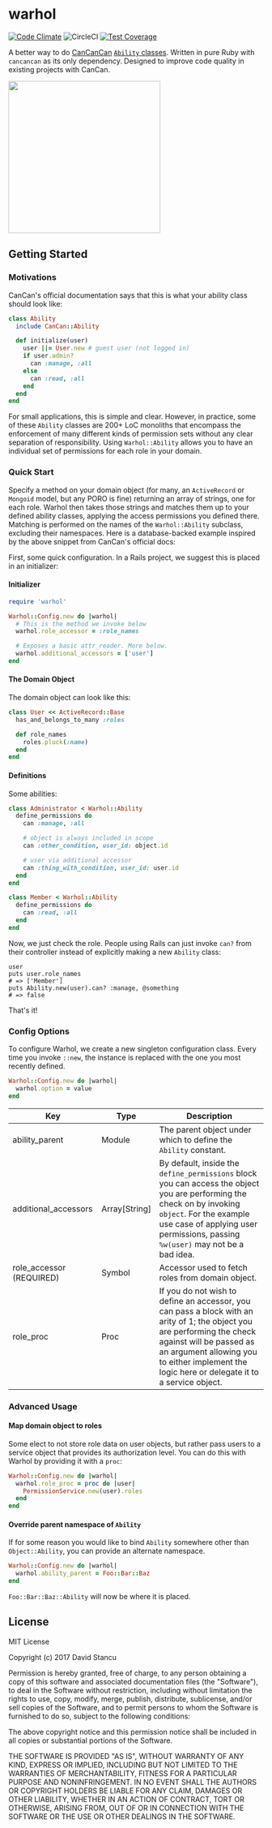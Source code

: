 # warhol

[![Code Climate](https://codeclimate.com/github/mach-kernel/warhol.png)](https://codeclimate.com/github/mach-kernel/warhol) ![CircleCI](https://circleci.com/gh/mach-kernel/warhol.svg?style=shield&circle-token=00f71ed6911aab669bda9ff2432ca6c66d54a5e0) [![Test Coverage](https://codeclimate.com/github/mach-kernel/warhol/badges/coverage.svg)](https://codeclimate.com/github/mach-kernel/warhol/coverage)

A better way to do [CanCanCan](https://github.com/CanCanCommunity/cancancan) [`Ability` classes](https://github.com/CanCanCommunity/cancancan/wiki/Defining-Abilities). Written in pure Ruby with `cancancan` as its only dependency. Designed to improve code quality in existing projects with CanCan.

<img height="300px" src="https://raw.github.com/mach-kernel/warhol/master/splash.jpg" />

## Getting Started

### Motivations

CanCan's official documentation says that this is what your ability class should look like:

```ruby
class Ability
  include CanCan::Ability

  def initialize(user)
    user ||= User.new # guest user (not logged in)
    if user.admin?
      can :manage, :all
    else
      can :read, :all
    end
  end
end
```

For small applications, this is simple and clear. However, in practice, some of these `Ability` classes are 200+ LoC monoliths that encompass the enforcement of many different kinds of permission sets without any clear separation of responsibility. Using `Warhol::Ability` allows you to have an individual set of permissions for each role in your domain.


### Quick Start

Specify a method on your domain object (for many, an `ActiveRecord` or `Mongoid` model, but any PORO is fine) returning an array of strings, one for each role. Warhol then takes those strings and matches them up to your defined ability classes, applying the access permissions you defined there. Matching is performed on the names of the `Warhol::Ability` subclass, excluding their namespaces. Here is a database-backed example inspired by the above snippet from CanCan's official docs:

First, some quick configuration. In a Rails project, we suggest this is placed in an initializer:

#### Initializer

```ruby
require 'warhol'

Warhol::Config.new do |warhol|
  # This is the method we invoke below
  warhol.role_accessor = :role_names

  # Exposes a basic attr_reader. More below.
  warhol.additional_accessors = ['user']
end
```

#### The Domain Object

The domain object can look like this: 

```ruby
class User << ActiveRecord::Base
  has_and_belongs_to_many :roles

  def role_names
    roles.pluck(:name)
  end
end
```

#### Definitions

Some abilities:

```ruby
class Administrator < Warhol::Ability
  define_permissions do
    can :manage, :all

    # object is always included in scope
    can :other_condition, user_id: object.id

    # user via additional accessor
    can :thing_with_condition, user_id: user.id
  end
end

class Member < Warhol::Ability
  define_permissions do
    can :read, :all
  end
end
```

Now, we just check the role. People using Rails can just invoke `can?` from their controller instead of explicitly making a new `Ability` class:

```
user
puts user.role_names
# => ['Member']
puts Ability.new(user).can? :manage, @something
# => false
```

That's it!

### Config Options

To configure Warhol, we create a new singleton configuration class. Every time you invoke `::new`, the instance is replaced with the one you most recently defined. 

```ruby
Warhol::Config.new do |warhol|
  warhol.option = value
end
```
| Key                      | Type          | Description                                                                                                                                                                                                                                           |
|--------------------------|---------------|-------------------------------------------------------------------------------------------------------------------------------------------------------------------------------------------------------------------------------------------------------|
| ability_parent           | Module        | The parent object under which to define the `Ability` constant.                                                                                                                                                                                       |
| additional_accessors     | Array[String] | By default, inside the `define_permissions` block you can access the object you are performing the check on by invoking `object`. For the example use case of applying user permissions, passing `%w(user)` may not be a bad idea.                    |
| role_accessor (REQUIRED) | Symbol        | Accessor used to fetch roles from domain object.                                                                                                                                                                                                      |
| role_proc                | Proc          | If you do not wish to define an accessor, you can pass a block with an arity of 1; the object you are performing the check against will be passed as an argument allowing you to either implement the logic here or delegate it to a service object.  |


### Advanced Usage

#### Map domain object to roles

Some elect to not store role data on user objects, but rather pass users to a service object that provides its authorization level. You can do this with Warhol by providing it with a `proc`:

```ruby
Warhol::Config.new do |warhol|
  warhol.role_proc = proc do |user|
    PermissionService.new(user).roles
  end
end
```

#### Override parent namespace of `Ability`

If for some reason you would like to bind `Ability` somewhere other than `Object::Ability`, you can provide an alternate namespace. 

```ruby
Warhol::Config.new do |warhol|
  warhol.ability_parent = Foo::Bar::Baz
end
```

`Foo::Bar::Baz::Ability` will now be where it is placed. 


## License

MIT License

Copyright (c) 2017 David Stancu

Permission is hereby granted, free of charge, to any person obtaining a copy
of this software and associated documentation files (the "Software"), to deal
in the Software without restriction, including without limitation the rights
to use, copy, modify, merge, publish, distribute, sublicense, and/or sell
copies of the Software, and to permit persons to whom the Software is
furnished to do so, subject to the following conditions:

The above copyright notice and this permission notice shall be included in all
copies or substantial portions of the Software.

THE SOFTWARE IS PROVIDED "AS IS", WITHOUT WARRANTY OF ANY KIND, EXPRESS OR
IMPLIED, INCLUDING BUT NOT LIMITED TO THE WARRANTIES OF MERCHANTABILITY,
FITNESS FOR A PARTICULAR PURPOSE AND NONINFRINGEMENT. IN NO EVENT SHALL THE
AUTHORS OR COPYRIGHT HOLDERS BE LIABLE FOR ANY CLAIM, DAMAGES OR OTHER
LIABILITY, WHETHER IN AN ACTION OF CONTRACT, TORT OR OTHERWISE, ARISING FROM,
OUT OF OR IN CONNECTION WITH THE SOFTWARE OR THE USE OR OTHER DEALINGS IN THE
SOFTWARE.
